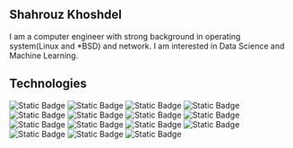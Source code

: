 ## Shahrouz Khoshdel

I am a computer engineer with strong background in operating system(Linux and *BSD) and network. I am interested in Data Science and Machine Learning.

## Technologies
<!--
<img align="left" width="30px" style="padding-right:10px;" src="https://cdn.jsdelivr.net/gh/devicons/devicon/icons/linux/linux-original.svg"/>
<img align="left" width="30px" style="padding-right:10px;" src="https://cdn.jsdelivr.net/gh/devicons/devicon/icons/python/python-original.svg" />
<img align="left" width="30px" style="padding-right:10px;" src="https://cdn.jsdelivr.net/gh/devicons/devicon/icons/jupyter/jupyter-original-wordmark.svg" />
<img align="left" width="30px" style="padding-right:10px;" src="https://cdn.jsdelivr.net/gh/devicons/devicon/icons/numpy/numpy-original.svg" />
<img align="left" width="30px" style="padding-right:10px;" src="https://cdn.jsdelivr.net/gh/devicons/devicon/icons/mysql/mysql-original.svg" />
<img align="left" width="30px" style="padding-right:10px;" rc="https://cdn.jsdelivr.net/gh/devicons/devicon/icons/postgresql/postgresql-original.svg" />
<img align="left" width="30px" style="padding-right:10px;" src="https://cdn.jsdelivr.net/gh/devicons/devicon/icons/docker/docker-original.svg" />
<img align="left" width="30px" style="padding-right:10px;" src="https://cdn.jsdelivr.net/gh/devicons/devicon/icons/git/git-original.svg" />
<img align="left" width="30px" style="padding-right:10px;" src="https://cdn.jsdelivr.net/gh/devicons/devicon/icons/jupyter/jupyter-original.svg" />
<img align="left" width="30px" style="padding-right:10px;" src="https://cdn.jsdelivr.net/gh/devicons/devicon/icons/vim/vim-original.svg" />
-->

![Static Badge](https://img.shields.io/badge/linux-silver?style=for-the-badge&logo=linux&logoColor=black)
![Static Badge](https://img.shields.io/badge/FreeBSD-red?style=for-the-badge&logo=freebsd)
![Static Badge](https://img.shields.io/badge/Python-yellow?style=for-the-badge&logo=python)
![Static Badge](https://img.shields.io/badge/Neovim-black?style=for-the-badge&logo=neovim)
![Static Badge](https://img.shields.io/badge/jupyter-white?style=for-the-badge&logo=jupyter)
![Static Badge](https://img.shields.io/badge/Git-gray?style=for-the-badge&logo=git)
![Static Badge](https://img.shields.io/badge/Pandas-red?style=for-the-badge&logo=pandas)
![Static Badge](https://img.shields.io/badge/Numpy-blue?style=for-the-badge&logo=numpy)
![Static Badge](https://img.shields.io/badge/Scikitlearn-white?style=for-the-badge&logo=scikitlearn)
![Static Badge](https://img.shields.io/badge/Plotly-indigo?style=for-the-badge&logo=plotly)
![Static Badge](https://img.shields.io/badge/mysql-pink?style=for-the-badge&logo=mysql)
![Static Badge](https://img.shields.io/badge/postgresql-blue?style=for-the-badge&logo=postgresql&logoColor=white)
![Static Badge](https://img.shields.io/badge/sqlite-green?style=for-the-badge&logo=sqlite)
![Static Badge](https://img.shields.io/badge/docker-azure?style=for-the-badge&logo=docker)
![Static Badge](https://img.shields.io/badge/Ansible-black?style=for-the-badge&logo=Ansible)
<!--
**sh4hr0uz/sh4hr0uz** is a ✨ _special_ ✨ repository because its `README.md` (this file) appears on your GitHub profile.

Here are some ideas to get you started:

- 🔭 I’m currently working on ...
- 🌱 I’m currently learning ...
- 👯 I’m looking to collaborate on ...
- 🤔 I’m looking for help with ...
- 💬 Ask me about ...
- 📫 How to reach me: ...
- 😄 Pronouns: ...
- ⚡ Fun fact: ...
-->
